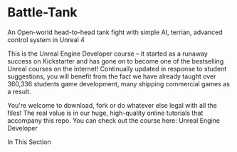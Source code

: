 # Battle-Tank
An Open-world head-to-head tank fight with simple AI, terrian, advanced control system in Unreal 4


This is the Unreal Engine Developer course – it started as a runaway success on Kickstarter and has gone on to become one of the bestselling Unreal courses on the internet! Continually updated in response to student suggestions, you will benefit from the fact we have already taught over 360,336 students game development, many shipping commercial games as a result.

You're welcome to download, fork or do whatever else legal with all the files! The real value is in our huge, high-quality online tutorials that accompany this repo. You can check out the course here: Unreal Engine Developer


In This Section
